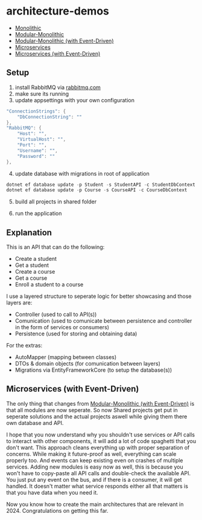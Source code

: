 # architecture-demos
- [Monolithic](https://github.com/esosa-enakoya-code/architecture-demos/tree/Monolithic)
- [Modular-Monolithic](https://github.com/esosa-enakoya-code/architecture-demos/tree/Modular-Monolithic)
- [Modular-Monolithic (with Event-Driven)](https://github.com/esosa-enakoya-code/architecture-demos/tree/Modular-Monolithic-Event-Driven)
- [Microservices](https://github.com/esosa-enakoya-code/architecture-demos/tree/Microservices)
- [Microservices (with Event-Driven)](https://github.com/esosa-enakoya-code/architecture-demos/tree/Microservices-Event-Driven)

## Setup
1. install RabbitMQ via [rabbitmq.com](https://www.rabbitmq.com/docs/download)
2. make sure its running
3. update appsettings with your own configuration
```c#
"ConnectionStrings": {
    "DbConnectionString": ""
},
"RabbitMQ": {
    "Host": "",
    "VirtualHost": "",
    "Port": "",
    "Username": "",
    "Password": ""
},
```
4. update database with migrations in root of application
```powershell
dotnet ef database update -p Student -s StudentAPI -c StudentDbContext
dotnet ef database update -p Course -s CourseAPI -c CourseDbContext
```
5. build all projects in shared folder

6. run the application

## Explanation
This is an API that can do the following:
- Create a student
- Get a student
- Create a course
- Get a course
- Enroll a student to a course

I use a layered structure to seperate logic for better showcasing and those layers are: 
- Controller (used to call to API(s))
- Comunication (used to comunicate between persistence and controller in the form of services or consumers)
- Persistence (used for storing and obtaining data)

For the extras:
- AutoMapper (mapping between classes)
- DTOs & domain objects (for comunication between layers)
- Migrations via EntityFrameworkCore (to setup the database(s))

## Microservices (with Event-Driven)
The only thing that changes from [Modular-Monolithic (with Event-Driven)](https://github.com/esosa-enakoya-code/architecture-demos/tree/Modular-Monolithic-Event-Driven) is that all modules are now seperate. So now Shared projects get put in seperate solutions and the actual projects aswell while giving them there own database and API.

I hope that you now understand why you shouldn't use services or API calls to interact with other components, it will add a lot of code spaghetti that you don't want. This approach cleans everything up with proper separation of concerns. While making it future-proof as well, everything can scale properly too. And events can keep existing even on crashes of multiple services. Adding new modules is easy now as well, this is because you won't have to copy-paste all API calls and double-check the available API. You just put any event on the bus, and if there is a consumer, it will get handled. It doesn't matter what service responds either all that matters is that you have data when you need it.

Now you know how to create the main architectures that are relevant in 2024. Congratulations on getting this far.
